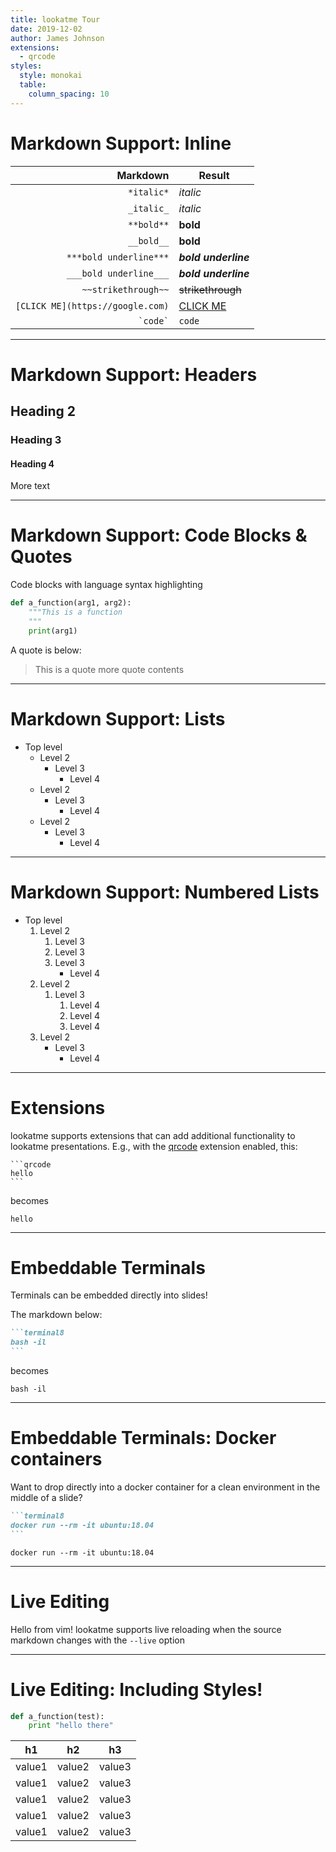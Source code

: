 ```yaml
---
title: lookatme Tour
date: 2019-12-02
author: James Johnson
extensions:
  - qrcode
styles:
  style: monokai
  table:
    column_spacing: 10
---
```


# Markdown Support: Inline

|                         Markdown | Result                         |
|---------------------------------:|--------------------------------|
|                       `*italic*` | *italic*                       |
|                       `_italic_` | _italic_                       |
|                       `**bold**` | **bold**                       |
|                       `__bold__` | __bold__                       |
|           `***bold underline***` | ***bold underline***           |
|           `___bold underline___` | ___bold underline___           |
|              `~~strikethrough~~` | ~~strikethrough~~              |
| `[CLICK ME](https://google.com)` | [CLICK ME](https://google.com) |
|                     `` `code` `` | `code`                         |

---

# Markdown Support: Headers

## Heading 2

### Heading 3

#### Heading 4

More text

---

# Markdown Support: Code Blocks & Quotes

Code blocks with language syntax highlighting

~~~python
def a_function(arg1, arg2):
    """This is a function
    """
    print(arg1)
~~~

A quote is below:

> This is a quote more quote contents

---

# Markdown Support: Lists

* Top level
    * Level 2
        * Level 3
            * Level 4
    * Level 2
        * Level 3
            * Level 4
    * Level 2
        * Level 3
            * Level 4

---

# Markdown Support: Numbered Lists

* Top level
    1. Level 2
        1. Level 3
        1. Level 3
        1. Level 3
            * Level 4
    1. Level 2
        1. Level 3
            1. Level 4
            1. Level 4
            1. Level 4
    1. Level 2
        * Level 3
            * Level 4

---

# Extensions

lookatme supports extensions that can add additional functionality to lookatme
presentations. E.g., with the [qrcode](https://github.com/d0c-s4vage/lookatme.contrib.qrcode)
extension enabled, this:

~~~
```qrcode
hello
```
~~~

becomes

```qrcode
hello
```

---

# Embeddable Terminals

Terminals can be embedded directly into slides!

The markdown below:

~~~md
```terminal8
bash -il
```
~~~

becomes

```terminal8
bash -il
```

---

# Embeddable Terminals: Docker containers

Want to drop directly into a docker container for a clean environment
in the middle of a slide?

~~~md
```terminal8
docker run --rm -it ubuntu:18.04
```
~~~

```terminal8
docker run --rm -it ubuntu:18.04
```

---

# Live Editing

Hello from vim! lookatme supports live reloading when the source markdown changes
with the `--live` option

---

# Live Editing: Including Styles!

```python
def a_function(test):
    print "hello there"
```

| h1     | h2     | h3    |
|--------|--------|-------|
| value1 | value2 | value3 |
| value1 | value2 | value3 |
| value1 | value2 | value3 |
| value1 | value2 | value3 |
| value1 | value2 | value3 |
